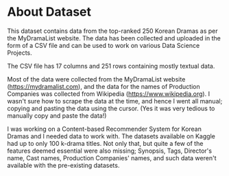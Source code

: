 # About Dataset
This dataset contains data from the top-ranked 250 Korean Dramas as per the MyDramaList website. The data has been collected and uploaded in the form of a CSV file and can be used to work on various Data Science Projects. 

The CSV file has 17 columns and 251 rows containing mostly textual data.

Most of the data were collected from the MyDramaList website (https://mydramalist.com), and the data for the names of Production Companies was collected from Wikipedia (https://www.wikipedia.org). I wasn't sure how to scrape the data at the time, and hence I went all manual; copying and pasting the data using the cursor. (Yes it was very tedious to manually copy and paste the data!)

I was working on a Content-based Recommender System for Korean Dramas and I needed data to work with. The datasets available on Kaggle had up to only 100 k-drama titles. Not only that, but quite a few of the features deemed essential were also missing; Synopsis, Tags, Director's name, Cast names, Production Companies' names, and such data weren't available with the pre-existing datasets.
 
